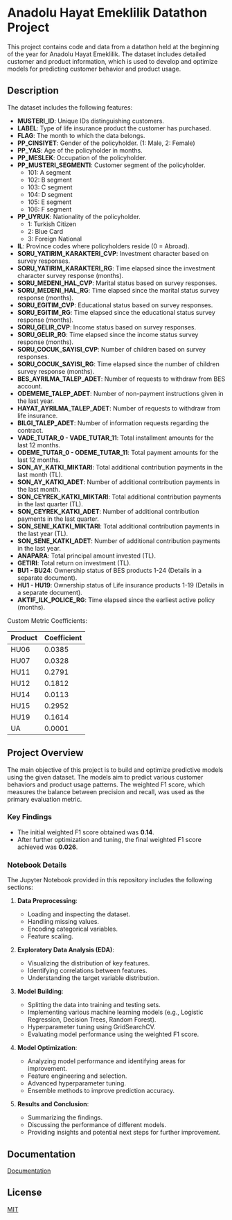 # Anadolu Hayat Emeklilik Datathon Project

This project contains code and data from a datathon held at the beginning of the year for Anadolu Hayat Emeklilik. The dataset includes detailed customer and product information, which is used to develop and optimize models for predicting customer behavior and product usage.

## Description

The dataset includes the following features:

- **MUSTERI_ID**: Unique IDs distinguishing customers.
- **LABEL**: Type of life insurance product the customer has purchased.
- **FLAG**: The month to which the data belongs.
- **PP_CINSIYET**: Gender of the policyholder. (1: Male, 2: Female)
- **PP_YAS**: Age of the policyholder in months.
- **PP_MESLEK**: Occupation of the policyholder.
- **PP_MUSTERI_SEGMENTI**: Customer segment of the policyholder.
  - 101: A segment
  - 102: B segment
  - 103: C segment
  - 104: D segment
  - 105: E segment
  - 106: F segment
- **PP_UYRUK**: Nationality of the policyholder.
  - 1: Turkish Citizen
  - 2: Blue Card
  - 3: Foreign National
- **IL**: Province codes where policyholders reside (0 = Abroad).
- **SORU_YATIRIM_KARAKTERI_CVP**: Investment character based on survey responses.
- **SORU_YATIRIM_KARAKTERI_RG**: Time elapsed since the investment character survey response (months).
- **SORU_MEDENI_HAL_CVP**: Marital status based on survey responses.
- **SORU_MEDENI_HAL_RG**: Time elapsed since the marital status survey response (months).
- **SORU_EGITIM_CVP**: Educational status based on survey responses.
- **SORU_EGITIM_RG**: Time elapsed since the educational status survey response (months).
- **SORU_GELIR_CVP**: Income status based on survey responses.
- **SORU_GELIR_RG**: Time elapsed since the income status survey response (months).
- **SORU_COCUK_SAYISI_CVP**: Number of children based on survey responses.
- **SORU_COCUK_SAYISI_RG**: Time elapsed since the number of children survey response (months).
- **BES_AYRILMA_TALEP_ADET**: Number of requests to withdraw from BES account.
- **ODEMEME_TALEP_ADET**: Number of non-payment instructions given in the last year.
- **HAYAT_AYRILMA_TALEP_ADET**: Number of requests to withdraw from life insurance.
- **BILGI_TALEP_ADET**: Number of information requests regarding the contract.
- **VADE_TUTAR_0 - VADE_TUTAR_11**: Total installment amounts for the last 12 months.
- **ODEME_TUTAR_0 - ODEME_TUTAR_11**: Total payment amounts for the last 12 months.
- **SON_AY_KATKI_MIKTARI**: Total additional contribution payments in the last month (TL).
- **SON_AY_KATKI_ADET**: Number of additional contribution payments in the last month.
- **SON_CEYREK_KATKI_MIKTARI**: Total additional contribution payments in the last quarter (TL).
- **SON_CEYREK_KATKI_ADET**: Number of additional contribution payments in the last quarter.
- **SON_SENE_KATKI_MIKTARI**: Total additional contribution payments in the last year (TL).
- **SON_SENE_KATKI_ADET**: Number of additional contribution payments in the last year.
- **ANAPARA**: Total principal amount invested (TL).
- **GETIRI**: Total return on investment (TL).
- **BU1 - BU24**: Ownership status of BES products 1-24 (Details in a separate document).
- **HU1 - HU19**: Ownership status of Life insurance products 1-19 (Details in a separate document).
- **AKTIF_ILK_POLICE_RG**: Time elapsed since the earliest active policy (months).

Custom Metric Coefficients:

| Product | Coefficient |
|---------|-------------|
| HU06    | 0.0385      |
| HU07    | 0.0328      |
| HU11    | 0.2791      |
| HU12    | 0.1812      |
| HU14    | 0.0113      |
| HU15    | 0.2952      |
| HU19    | 0.1614      |
| UA      | 0.0001      |

## Project Overview

The main objective of this project is to build and optimize predictive models using the given dataset. The models aim to predict various customer behaviors and product usage patterns. The weighted F1 score, which measures the balance between precision and recall, was used as the primary evaluation metric. 

### Key Findings

- The initial weighted F1 score obtained was **0.14**.
- After further optimization and tuning, the final weighted F1 score achieved was **0.026**.

### Notebook Details

The Jupyter Notebook provided in this repository includes the following sections:

1. **Data Preprocessing**:
   - Loading and inspecting the dataset.
   - Handling missing values.
   - Encoding categorical variables.
   - Feature scaling.

2. **Exploratory Data Analysis (EDA)**:
   - Visualizing the distribution of key features.
   - Identifying correlations between features.
   - Understanding the target variable distribution.

3. **Model Building**:
   - Splitting the data into training and testing sets.
   - Implementing various machine learning models (e.g., Logistic Regression, Decision Trees, Random Forest).
   - Hyperparameter tuning using GridSearchCV.
   - Evaluating model performance using the weighted F1 score.

4. **Model Optimization**:
   - Analyzing model performance and identifying areas for improvement.
   - Feature engineering and selection.
   - Advanced hyperparameter tuning.
   - Ensemble methods to improve prediction accuracy.

5. **Results and Conclusion**:
   - Summarizing the findings.
   - Discussing the performance of different models.
   - Providing insights and potential next steps for further improvement.

## Documentation

[Documentation](https://linktodocumentation)

## License

[MIT](https://choosealicense.com/licenses/mit/)

